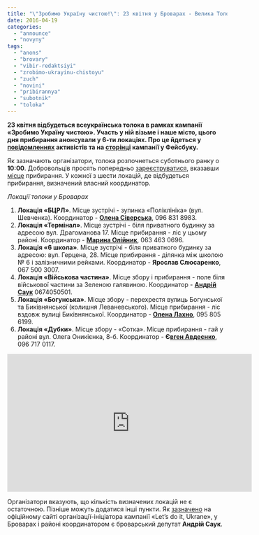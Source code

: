 ```yaml
---
title: "\"Зробимо Україну чистою!\": 23 квітня у Броварах - Велика Толока"
date: 2016-04-19
categories: 
  - "announce"
  - "novyny"
tags: 
  - "anons"
  - "brovary"
  - "vibir-redaktsiyi"
  - "zrobimo-ukrayinu-chistoyu"
  - "zuch"
  - "novini"
  - "pribirannya"
  - "subotnik"
  - "toloka"
---
```


**23 квітня відбудеться всеукраїнська толока в рамках кампанії «Зробимо Україну чистою». Участь у ній візьме і наше місто, цього дня прибирання анонсували у 6-ти локаціях. Про це йдеться у [повідомленнях](https://www.facebook.com/groups/brovary/permalink/1241525142544116/) активістів та на [сторінці](https://www.facebook.com/groups/381205015400986/) кампанії у Фейсбуку.**

Як зазначають організатори, толока розпочнеться суботнього ранку о **10:00**. Добровольців просять попередньо [зареєструватися](https://docs.google.com/forms/d/1Inn6a29HdQFPCu7PwNyha1tRw9sZVqmeQnzfh798SIE/viewform), вказавши [місце](https://www.google.com/maps/d/u/0/viewer?mid=z90-NyIZ7tkE.kU2ef3zuq1gY) прибирання. У кожної з шести локацій, де відбудеться прибирання, визначений власний координатор.

_Локації толоки у Броварах_

1. **Локація «БЦРЛ»**. Місце зустрічі - зупинка «Поліклініка» (вул. Шевченка). Координатор - [**Олена Сіверська**](https://www.facebook.com/lena.siverska?fref=ts), 096 831 8983.
2. **Локація «Термінал»**. Місце зустрічі - біля приватного будинку за адресою вул. Драгоманова 17. Місце прибирання - ліс у цьому районі. Координатор - [**Марина Олійник**](https://www.facebook.com/marina.olejnik.3?fref=ts), 063 463 0696.
3. **Локація «6 школа»**. Місце зустрічі - біля приватного будинку за адресою: вул. Герцена, 28. Місце прибирання - ділянка між школою № 6 і залізничними рейками. Координатор - **Ярослав Слюсаренко**, 067 500 3007.
4. **Локація «Військова частина»**. Місце збору і прибирання - поле біля військової частини за Зеленою галявиною. Координатор - **[Андрій Саук](https://www.facebook.com/AndriySauk)** 0674050501.
5. **Локація «Богунська»**. Місце збору - перехрестя вулиць Богунської та Биківнянської (колишня Леваневського). Місце прибирання - ліс вздовж вулиці Биківнянської. Координатор - **[Олена Лахно](https://www.facebook.com/profile.php?id=100001598434428)**, 095 805 6199.
6. **Локація «Дубки»**. Місце збору - «Сотка». Місце прибирання - гай у районі вул. Олега Оникієнка, 8-б. Координатор - **Є[вген Авдеєнко](https://www.facebook.com/profile.php?id=100008986926669)**, 096 717 0117.

<iframe src="https://www.youtube.com/embed/YlSvdEP20Gw" width="560" height="315" frameborder="0" allowfullscreen="allowfullscreen"></iframe>

Організатори вказують, що кількість визначених локацій не є остаточною. Пізніше можуть додатися інші пункти. Як [зазначено](https://letsdoitukraine.org/project/%D0%BA%D0%B8%D1%97%D0%B2%D1%81%D1%8C%D0%BA%D0%B0/) на офіційному сайті організації-ініціатора кампанії «Let’s do it, Ukrane», у Броварах і районі координатором є броварський депутат **Андрій Саук**.
